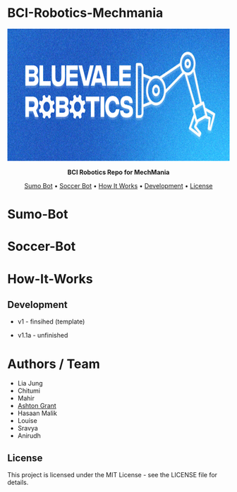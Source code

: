 # BCI-Robotics-Mechmania

<p align="center">
  <img src="/BCIRoboticsIcon.PNG" alt="Pinocchio Logo" width="750" height="300">
</p>

<p align="center">
  <strong> BCI Robotics Repo for MechMania </strong>
</p>

<p align="center">
  <a href="##Sumo-Bot">Sumo Bot</a> •
  <a href="##Soccer-Bot">Soccer Bot</a> •
  <a href="#How-It-Works">How It Works</a> •
  <a href="#development">Development</a> •
  <a href="#license">License</a>
</p>

# Sumo-Bot 

# Soccer-Bot

# How-It-Works

## Development

- v1 - finsihed (template)

- v1.1a - unfinished

# Authors / Team
- Lia Jung
- Chitumi
- Mahir
- [Ashton Grant](https://github.com/TulipTult)
- Hasaan Malik
- Louise
- Sravya
- Anirudh

## License

This project is licensed under the MIT License - see the LICENSE file for details.
